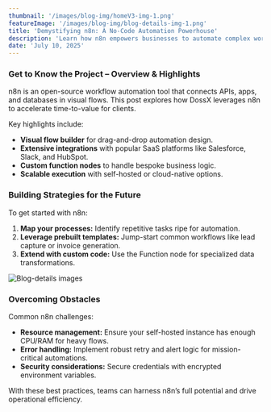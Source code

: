 ```yaml
---
thumbnail: '/images/blog-img/homeV3-img-1.png'
featureImage: '/images/blog-img/blog-details-img-1.png'
title: 'Demystifying n8n: A No-Code Automation Powerhouse'
description: 'Learn how n8n empowers businesses to automate complex workflows without a single line of code.'
date: 'July 10, 2025'
---
```


### Get to Know the Project – Overview & Highlights

n8n is an open-source workflow automation tool that connects APIs, apps, and databases in visual flows. This post explores how DossX leverages n8n to accelerate time-to-value for clients.

Key highlights include:

- **Visual flow builder** for drag-and-drop automation design.  
- **Extensive integrations** with popular SaaS platforms like Salesforce, Slack, and HubSpot.  
- **Custom function nodes** to handle bespoke business logic.  
- **Scalable execution** with self-hosted or cloud-native options.

### Building Strategies for the Future

To get started with n8n:

1. **Map your processes:** Identify repetitive tasks ripe for automation.  
2. **Leverage prebuilt templates:** Jump-start common workflows like lead capture or invoice generation.  
3. **Extend with custom code:** Use the Function node for specialized data transformations.  

![Blog-details images](/images/services/services-details-img.png)

### Overcoming Obstacles

Common n8n challenges:

- **Resource management:** Ensure your self-hosted instance has enough CPU/RAM for heavy flows.  
- **Error handling:** Implement robust retry and alert logic for mission-critical automations.  
- **Security considerations:** Secure credentials with encrypted environment variables.  

With these best practices, teams can harness n8n’s full potential and drive operational efficiency.
